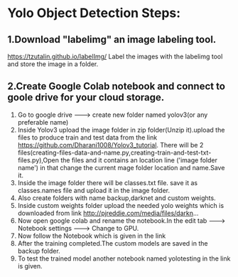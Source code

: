 # Yolo Object Detection Steps:


## 1.Download "labelimg" an image labeling tool.
https://tzutalin.github.io/labelImg/
Label the images with the labelimg tool and store the image in a folder.




## 2.Create Google Colab notebook and connect to goole drive for your cloud storage.
1. Go to google drive ---> create new folder named yolov3(or any preferable name)
2. Inside Yolov3 upload the image folder in zip folder(Unzip it).upload the files to produce train and test data from the link https://github.com/Dharani1008/Yolov3_tutorial. There will be 2 files(creating-files-data-and-name.py,creating-train-and-test-txt-files.py),Open the files and it contains an location line ('image folder name') in that change the current mage folder location and name.Save it.
3. Inside the image folder there will be classes.txt file. save it as classes.names file and upload it in the image folder.
4. Also create folders with name backup,darknet and custom weights.
5. Inside custom weights folder upload the needed yolo weights which is downloaded from link http://pjreddie.com/media/files/darkn... 
6. Now open google colab and rename the notebook.In the edit tab ---> Notebook settings ---> Change to GPU.
7. Now follow the Notebook which is given in the link 
8. After the training completed.The custom models are saved in the backup folder.
9. To test the trained model another notebook named yolotesting in the link is given.
